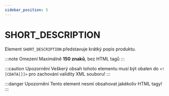 ```yaml
---
sidebar_position: 5
---
```


# SHORT_DESCRIPTION

Element `SHORT_DESCRIPTION` představuje krátký popis produktu. 

:::note Omezení
Maximálně **150 znaků**, bez HTML tagů
:::

:::caution Upozornění
Veškerý obsah tohoto elementu musí být obalen do `<![CDATA[]]>` pro zachování validity XML souboru!
:::

:::danger Upozornění
Tento element nesmí obsahovat jakékoliv HTML tagy!
:::